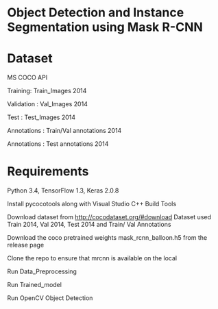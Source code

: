 # Object Detection and Instance Segmentation using Mask R-CNN

# Dataset
MS COCO API

Training: Train_Images 2014				

Validation : Val_Images 2014

Test : Test_Images 2014 

Annotations : Train/Val annotations 2014

Annotations : Test annotations 2014

# Requirements

Python 3.4, TensorFlow 1.3, Keras 2.0.8

Install pycocotools along with Visual Studio C++ Build Tools 

Download dataset from http://cocodataset.org/#download
Dataset used Train 2014, Val 2014, Test 2014 and Train/ Val Annotations

Download the coco pretrained weights mask_rcnn_balloon.h5 from the release page

Clone the repo to ensure that mrcnn is available on the local

Run Data_Preprocessing

Run Trained_model

Run OpenCV Object Detection


